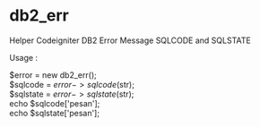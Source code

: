 # db2_err
Helper Codeigniter DB2 Error Message SQLCODE and SQLSTATE


Usage : 

$error = new db2_err();<br>
$sqlcode = $error->sqlcode($str);<br>
$sqlstate = $error->sqlstate($str);<br>
echo $sqlcode['pesan'];<br>
echo $sqlstate['pesan'];
